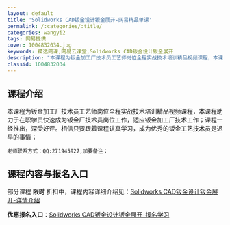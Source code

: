 ```yaml
---
layout: default
title: 'Solidworks CAD钣金设计钣金展开-网易精品单课'
permalink: /:categories/:title/
categories: wangyi2
tags: 网易提供
cover: 1004832034.jpg
keywords: 精选网课,网易云课堂,Solidworks CAD钣金设计钣金展开
description: "本课程为钣金加工厂技术员工艺师岗位全程实战技术培训精品视频课程，本课程助力于在职学员快速成为钣金厂技术员岗位工作，适应钣金加工厂技术工作；课程一经推出，深受好评。相信只要跟着课程认真学习，成"
classid: 1004832034
---
```


## 课程介绍

本课程为钣金加工厂技术员工艺师岗位全程实战技术培训精品视频课程，本课程助力于在职学员快速成为钣金厂技术员岗位工作，适应钣金加工厂技术工作；课程一经推出，深受好评。相信只要跟着课程认真学习，成为优秀的钣金工艺技术员是迟早的事情；

    老师联系方式：QQ:271945927,加要备注；

## 课程内容与报名入口

部分课程 **限时** 折扣中，课程内容详细介绍见：[Solidworks CAD钣金设计钣金展开-详情介绍](https://study.163.com/course/introduction/1004832034.htm?share=1&shareId=1025206652&utm_campaign=share&utm_medium=iphoneShare&utm_source=&utm_u=1025206652)

**优惠报名入口**：[Solidworks CAD钣金设计钣金展开-报名学习](https://study.163.com/course/introduction/1004832034.htm?share=1&shareId=1025206652&utm_campaign=share&utm_medium=iphoneShare&utm_source=&utm_u=1025206652)

